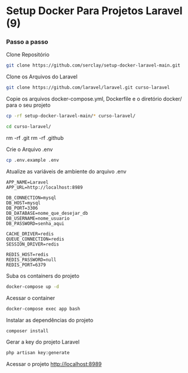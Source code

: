 
# Setup Docker Para Projetos Laravel (9)

### Passo a passo
Clone Repositório
```sh
git clone https://github.com/serclay/setup-docker-laravel-main.git
```

Clone os Arquivos do Laravel
```sh
git clone https://github.com/laravel/laravel.git curso-laravel
```


Copie os arquivos docker-compose.yml, Dockerfile e o diretório docker/ para o seu projeto
```sh
cp -rf setup-docker-laravel-main/* curso-laravel/
```
```sh
cd curso-laravel/
```

rm -rf .git
rm -rf .github

Crie o Arquivo .env
```sh
cp .env.example .env
```


Atualize as variáveis de ambiente do arquivo .env
```dosini
APP_NAME=Laravel
APP_URL=http://localhost:8989

DB_CONNECTION=mysql
DB_HOST=mysql
DB_PORT=3306
DB_DATABASE=nome_que_desejar_db
DB_USERNAME=nome_usuario
DB_PASSWORD=senha_aqui

CACHE_DRIVER=redis
QUEUE_CONNECTION=redis
SESSION_DRIVER=redis

REDIS_HOST=redis
REDIS_PASSWORD=null
REDIS_PORT=6379
```


Suba os containers do projeto
```sh
docker-compose up -d
```


Acessar o container
```sh
docker-compose exec app bash
```


Instalar as dependências do projeto
```sh
composer install
```


Gerar a key do projeto Laravel
```sh
php artisan key:generate
```


Acessar o projeto
[http://localhost:8989](http://localhost:8989)

